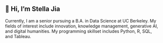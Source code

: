 ## 👋 Hi, I’m Stella Jia 
Currently, I am a senior pursuing a  B.A. in Data Science at UC Berkeley. My fields of interest include innovation, knowledge management, generative AI, and digital humanities. My programming skillset includes Python, R, SQL, and Tableau. 

<!---
sjia03/sjia03 is a ✨ special ✨ repository because its `README.md` (this file) appears on your GitHub profile.
You can click the Preview link to take a look at your changes.
--->
